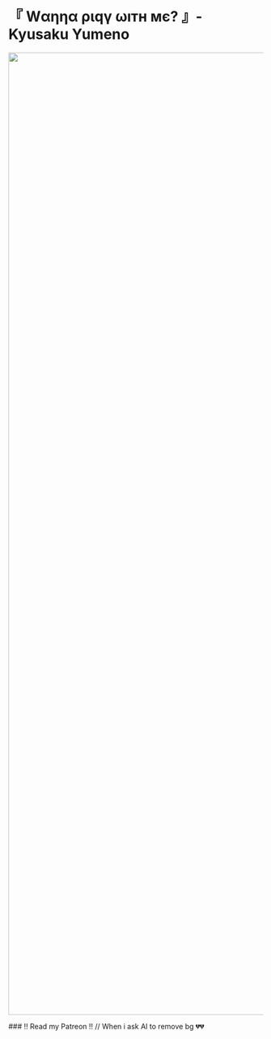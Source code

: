 # 『 Wαηηα ριqγ ωıтн мє? 』- Kyusaku Yumeno
<p align="center"/>
  <img width="2412" height="1900" alt="I love Kyusaku Yumeno smsmmsms" src="https://github.com/user-attachments/assets/4c65beb3-3581-435d-8a81-fffa18f15af4" />
</p>
### !! Read my Patreon !! // When i ask AI to remove bg 💔💔

